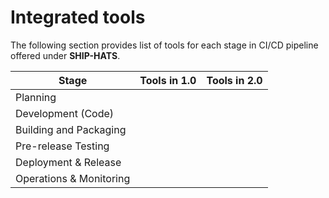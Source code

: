 # Integrated tools


<!--![Tools in SHIP-HATS](./images/tools.png)-->

The following section provides list of tools for each stage in CI/CD pipeline offered under **SHIP-HATS**. 


|Stage|Tools in 1.0|Tools in 2.0|
|---|---|---|
|Planning|||
|Development (Code)|||
|Building and Packaging|||
|Pre-release Testing|||
|Deployment & Release|||
|Operations & Monitoring|||


<!--
For information on specific versions of Tools in SHIP-HATS, refer to the [Tools](https://docs.developer.tech.gov.sg/docs/ship-hats-tools/#/tools-overview) guide. -->

<!--
### Project Management Tools

| Tool | Description | Links |
| --- | --- | --- |
![Confluence](./images/confluence.png ':size=70%')|Shared space for collaboration to view, access, and manage all tasks and problems for the entire team enforces the idea of shared responsibility. Shared knowledge and environment to encourage experimentation. With Confluence Cloud, Atlassian hosts your site for you to provide you immediate access to latest features.| [Overview](https://www.atlassian.com/software/confluence/guides/get-started/confluence-overview) & [Tutorial](https://www.atlassian.com/software/confluence/guides/get-started/set-up) |
![Jira](./images/jira.png ':size=80%')|Project management tool that is used to view, track, and manage projects and the progress of your team's tasks or bugs for a sprint displayed in an agile board. With Jira Software Cloud, Atlassian hosts and sets up your Jira Software site in the cloud for you. This allows you to get started quickly and easily without the need to manage the technical complexity of hosting yourself. | [Overview](https://www.atlassian.com/software/jira/guides/getting-started/overview) & [Tutorial](https://www.atlassian.com/software/jira/guides/getting-started/basics) |

### Build Tools

| Tool | Description | Links |
| --- | --- | --- |  
![GitLab](./images/gitlab.png ':size=50%')<br>**GitLab**|Tool for Continuous Integration that enables constant merging and testing of code, which leads to early defect detection and saves time to fix merge issues. This also enables the development teams to receive rapid feedback on their work. |  [Get Started with GitLab](https://docs.gitlab.com/ee/user/index.html) & [Tutorials](https://docs.gitlab.com/ee/tutorials/)|

### QA & Security Tools

| Tool | Description | Links |
| --- | --- | --- |
![Nexus Repository](./images/nexus-repo-pro.png ':size=50%') <br> **Nexus Repository Manager**| Tool for artifact management to ensure that the development, build, and production environments deploy consistent artifacts. This tool helps in reducing errors due to differences in build artifacts. This tool also provides version control for release artifacts for better control and easier rollback. | [Overview](https://www.sonatype.com/product-nexus-repository) & [Tutorials](https://help.sonatype.com/learning/repository-manager-3)|
| ![Nexus IQ](./images/nexus-iq.png ':size=50%')<br> **Nexus IQ**| Tool for scanning application binaries and open source libraries for all popular formats, including NPM, Nuget, Maven, Bowser, and more. This tool continuously monitors and alerts users of open-source vulnerabilities. | [Overview](https://www.sonatype.com/nexus-iq-server) & [Getting Started](https://help.sonatype.com/iqserver)|  
| ![pCloudy](./images/pcloudy.png ':size=80%') <br> **pCloudy Test Farm**| Tool to run automated tests on browsers (desktop and mobile) and mobile apps. Automation is triggered from Bamboo using the [Robot Framework](https://robotframework.org/). | [Overview](https://www.pcloudy.com/) |
| ![SonarQube](./images/sonarqube.png ':size=80%') | Automatic code review tool to detect bugs, vulnerabilities, and code smell. 15 supported base languages include C#, Java, CSS, VB.NET, JavaScript, XML, TypeScript, Python, Flex, Kotlin, PHP, Go, Ruby, HTML, and Scala. | [Overview](https://docs.sonarqube.org/latest/) |
| ![FOD](./images/fod.png ':size=50%') <br> **Fortify on Demand**| Tool that identifies vulnerabilities without the need for external infrastructure or resources. | [Overview & Free Trial](https://www.microfocus.com/en-us/cyberres/application-security/fortify-on-demand) |  
|![](./images/prisma-cloud.png ':size=80%')<br>**Prisma Cloud**|Container vulnerability scanner that protects custom container images, configured by subscribers.|[Overview](https://docs.paloaltonetworks.com/prisma/prisma-cloud.html)|


-->